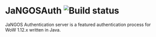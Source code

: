 # JaNGOSAuth ![Build status](https://travis-ci.org/Warkdev/JaNGOSAuth.svg?branch=master)
JaNGOS Authentication server is a featured authentication process for WoW 1.12.x written in Java.
